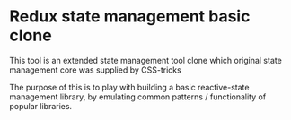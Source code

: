 # Redux state management basic clone

This tool is an extended state management tool clone which original state management core was supplied by CSS-tricks

The purpose of this is to play with building a basic reactive-state management library, by emulating common patterns / functionality of popular libraries.
